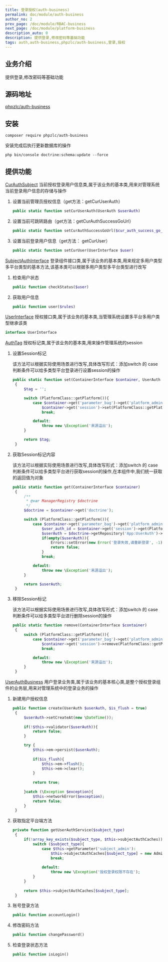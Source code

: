 ```yaml
---
title: 登录授权(auth-business)
permalink: doc/module/auth-business
author_no: 2
prev_page: /doc/module/RBAC-business
next_page: /doc/module/platform-business
description_auto: 0
description: 提供登录,修改密码等基础功能
tags: auth,auth-business,phpzlc/auth-business,登录,授权
---
```

## 业务介绍

提供登录,修改密码等基础功能

## 源码地址

[phpzlc/auth-business](https://github.com/phpzlc/auth-business)

## 安装

```shell
composer require phpzlc/auth-business
```

安装完成后执行更新数据库的操作

```shell 
php bin/console doctrine:schema:update --force
```

## 提供功能

[CurAuthSubject](#) 当前授权登录用户信息类,属于该业务的基本类,用来对管理系统当前登录用户信息的存储与操作

1. 设置当前管理员授权信息（get方法：getCurUserAuth）
   ```php
   public static function setCurUserAuth(UserAuth $userAuth)
   ```
   
2. 设置当前可跳转路由（get方法：getCurAuthSuccessGoUrl）
   ```php
   public static function setCurAuthSuccessGoUrl($cur_auth_success_go_url)
   ```

3. 设置当前登录用户信息（get方法： getCurUser）
   ```php
   public static function setCurUser(UserInterface $user)
   ```

[SubjectAuthInterface](#) 登录组件接口类,属于该业务的基本类,用来规定多用户类型多平台类型的基本方法,该基本类可以根据多用户类型多平台类型进行改写

1. 检查用户状态
   ```php
   public function checkStatus($user)
   ```

2. 获取用户信息
   ```php
   public function user($rules)
   ```

[UserInterface](#) 授权接口类,属于该业务的基本类,当管理系统设置多平台多用户类型继承该类

   ```php
   interface UserInterface
   ```

[AuthTag](#) 授权标记类,属于该业务的基本类,用来操作管理系统的session

1. 设置Session标记

   该方法可以根据实际使用场景进行改写,具体改写形式：添加switch 的 case 判断条件可以给多类型平台登录进行设置session的操作

   ```php
   public static function set(ContainerInterface $container, UserAuth $userAuth)
    {
        $tag = '';

        switch (PlatformClass::getPlatform()){
            case $container->get('parameter_bag')->get('platform_admin'):
                $container->get('session')->set(PlatformClass::getPlatform() . $container->get('parameter_bag')->get('login_tag_session_name'), $userAuth->getId());
                break;

            default:
                throw new \Exception('来源溢出');
        }

        return $tag;
    }
   ```

2. 获取Session标记内容

   该方法可以根据实际使用场景进行改写,具体改写形式：添加switch 的 case 判断条件可以给多类型平台进行获取session的操作,在本组件中,我们统一获取的返回值为对象

   ```php
   public static function get(ContainerInterface $container)
    {
        /**
         * @var ManagerRegistry $doctrine
         */
        $doctrine = $container->get('doctrine');

        switch (PlatformClass::getPlatform()){
            case $container->get('parameter_bag')->get('platform_admin'):
                $user_auth_id = $container->get('session')->get(PlatformClass::getPlatform() . $container->get('parameter_bag')->get('login_tag_session_name'));
                $userAuth = $doctrine->getRepository('App:UserAuth')->find($user_auth_id);
                if(empty($userAuth)){
                    Errors::setError(new Error('登录失效,请重新登录', -1));
                    return false;
                }
                break;

            default:
                throw new \Exception('来源溢出');
        }

        return $userAuth;
    }
   ```

3. 移除Session标记

   该方法可以根据实际使用场景进行改写,具体改写形式：添加switch 的 case 判断条件可以给多类型平台进行删除session的操作

   ```php
   public static function remove(ContainerInterface $container)
    {
        switch (PlatformClass::getPlatform()){
            case $container->get('parameter_bag')->get('platform_admin'):
                $container->get('session')->remove(PlatformClass::getPlatform() . $container->get('parameter_bag')->get('login_tag_session_name'));
                break;

            default:
                throw new \Exception('来源溢出');
        }
    }
   ```

[UserAuthBusiness](#) 用户登录业务类,属于该业务的基本核心类,是整个授权登录组件的业务层,用来对管理系统中的登录业务的操作

1. 新建用户授权信息

   ```php
   public function create(UserAuth $userAuth, $is_flush = true)
    {
        $userAuth->setCreateAt(new \DateTime());
        
        if(!$this->validator($userAuth)){
            return false;
        }

        try {
            $this->em->persist($userAuth);
            
            if($is_flush){
                $this->em->flush();
                $this->em->clear();
            }
            
            return true;
            
        }catch (\Exception $exception){
            $this->networkError($exception);
            return false;
        }
    }
   ```

2. 获取指定平台端方法

   ```php
   private function getUserAuthService($subject_type)
    {
        if(!array_key_exists($subject_type, $this->subjectAuthCaches)){
            switch ($subject_type){
                case $this->getParameter('subject_admin'):
                    $this->subjectAuthCaches[$subject_type] = new AdminAuth($this->container);
                    break;
                    
                default:
                    throw new \Exception('授权登录权限不存在');
            }
        }
        
        return $this->subjectAuthCaches[$subject_type];
    }
   ```

3. 账号登录方法

   ```php
   public function accountLogin()
   ```

5. 修改密码方法

   ```php
   public function changePassword()
   ```

6. 检查登录状态方法

   ```php
   public function isLogin()
   ```

